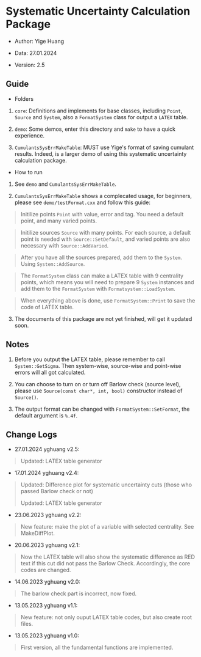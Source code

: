 # Systematic Uncertainty Calculation Package

* Author: Yige Huang

* Data: 27.01.2024

* Version: 2.5

## Guide

* Folders

1. `core`: Definitions and implements for base classes, including `Point`, `Source` and `System`, also a `FormatSystem` class for output a `LATEX` table.

2. `demo`: Some demos, enter this directory and `make` to have a quick experience.

3. `CumulantsSysErrMakeTable`: MUST use Yige's format of saving cumulant results. Indeed, is a larger demo of using this systematic uncertainty calculation package.

* How to run

1. See `demo` and `CumulantsSysErrMakeTable`.

2. `CumulantsSysErrMakeTable` shows a complecated usage, for beginners, please see `demo/testFormat.cxx` and follow this guide:

> Initilize points `Point` with value, error and tag. You need a default point, and many varied points.

> Initilize sources `Source` with many points. For each source, a default point is needed with `Source::SetDefault`, and varied points are also necessary with `Source::AddVaried`.

> After you have all the sources prepared, add them to the `System`. Using `System::AddSource`.

> The `FormatSystem` class can make a LATEX table with 9 centrality points, which means you will need to prepare 9 `System` instances and add them to the `FormatSystem` with `Formatsystem::LoadSystem`.

> When everything above is done, use `FormatSystem::Print` to save the code of LATEX table.

3. The documents of this package are not yet finished, will get it updated soon.

## Notes

1. Before you output the LATEX table, please remember to call `System::GetSigma`. Then system-wise, source-wise and point-wise errors will all got calculated.

2. You can choose to turn on or turn off Barlow check (source level), please use `Source(const char*, int, bool)` constructor instead of `Source()`.

3. The output format can be changed with `FormatSystem::SetFormat`, the default argument is `%.4f`. 

## Change Logs

* 27.01.2024 yghuang v2.5:

> Updated: LATEX table generator

* 17.01.2024 yghuang v2.4:

> Updated: Difference plot for systematic uncertainty cuts (those who passed Barlow check or not)
>
> Updated: LATEX table generator

* 23.06.2023 yghuang v2.2:

> New feature: make the plot of a variable with selected centrality. See MakeDiffPlot.

* 20.06.2023 yghuang v2.1:

> Now the LATEX table will also show the systematic difference as RED text if this cut did not pass the Barlow Check.
> Accordingly, the core codes are changed.

* 14.06.2023 yghuang v2.0:

> The barlow check part is incorrect, now fixed.

* 13.05.2023 yghuang v1.1:

> New feature: not only ouput LATEX table codes, but also create root files.

* 13.05.2023 yghuang v1.0:

> First version, all the fundamental functions are implemented.
